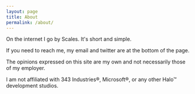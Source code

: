 ```yaml
---
layout: page
title: About
permalink: /about/
---
```


On the internet I go by Scales. It's short and simple.

If you need to reach me, my email and twitter are at the bottom of the page.

The opinions expressed on this site are my own and not necessarily those of my employer.

I am not affiliated with 343 Industries®, Microsoft®, or any other Halo™ development studios.
